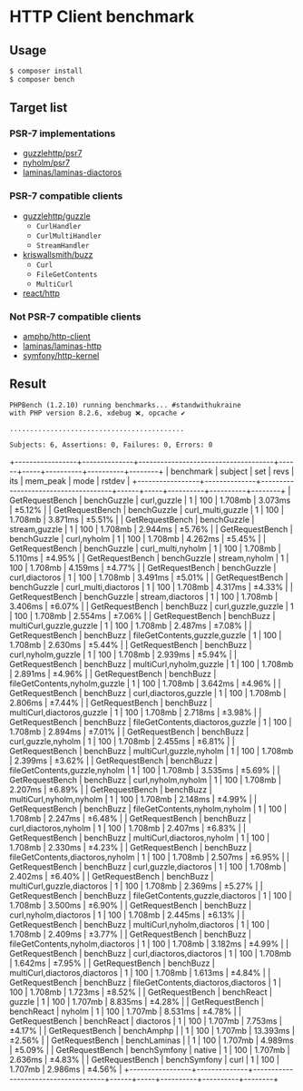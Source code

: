 # HTTP Client benchmark

## Usage

```sh
$ composer install
$ composer bench
```

## Target list

### PSR-7 implementations

- [guzzlehttp/psr7](https://packagist.org/pakcages/guzzlehttp/psr7)
- [nyholm/psr7](https://packagist.org/pakcages/nyholm/psr7)
- [laminas/laminas-diactoros](https://packagist.org/pakcages/laminas/laminas-diactoros)

### PSR-7 compatible clients

- [guzzlehttp/guzzle](https://packagist.org/packages/guzzlehttp/guzzle)
    - `CurlHandler`
    - `CurlMultiHandler`
    - `StreamHandler`
- [kriswallsmith/buzz](https://packagist.org/packages/kriswallsmith/buzz)
    - `Curl`
    - `FileGetContents`
    - `MultiCurl`
- [react/http](https://packagist.org/packages/react/http)

### Not PSR-7 compatible clients

- [amphp/http-client](https://github.com/amphp/http-client)
- [laminas/laminas-http](https://packagist.org/packages/laminas/laminas-http)
- [symfony/http-kernel](https://packagist.org/packages/symfony/http-kernel)

## Result

```
PHPBench (1.2.10) running benchmarks... #standwithukraine
with PHP version 8.2.6, xdebug ❌, opcache ✔

...........................................

Subjects: 6, Assertions: 0, Failures: 0, Errors: 0
```

+-----------------+--------------+-------------------------------------+------+-----+----------+----------+--------+
| benchmark       | subject      | set                                 | revs | its | mem_peak | mode     | rstdev |
+-----------------+--------------+-------------------------------------+------+-----+----------+----------+--------+
| GetRequestBench | benchGuzzle  | curl,guzzle                         | 1    | 100 | 1.708mb  | 3.073ms  | ±5.12% |
| GetRequestBench | benchGuzzle  | curl_multi,guzzle                   | 1    | 100 | 1.708mb  | 3.871ms  | ±5.51% |
| GetRequestBench | benchGuzzle  | stream,guzzle                       | 1    | 100 | 1.708mb  | 2.944ms  | ±5.76% |
| GetRequestBench | benchGuzzle  | curl,nyholm                         | 1    | 100 | 1.708mb  | 4.262ms  | ±5.45% |
| GetRequestBench | benchGuzzle  | curl_multi,nyholm                   | 1    | 100 | 1.708mb  | 5.110ms  | ±4.95% |
| GetRequestBench | benchGuzzle  | stream,nyholm                       | 1    | 100 | 1.708mb  | 4.159ms  | ±4.77% |
| GetRequestBench | benchGuzzle  | curl,diactoros                      | 1    | 100 | 1.708mb  | 3.491ms  | ±5.01% |
| GetRequestBench | benchGuzzle  | curl_multi,diactoros                | 1    | 100 | 1.708mb  | 4.317ms  | ±4.33% |
| GetRequestBench | benchGuzzle  | stream,diactoros                    | 1    | 100 | 1.708mb  | 3.406ms  | ±6.07% |
| GetRequestBench | benchBuzz    | curl,guzzle,guzzle                  | 1    | 100 | 1.708mb  | 2.554ms  | ±7.06% |
| GetRequestBench | benchBuzz    | multiCurl,guzzle,guzzle             | 1    | 100 | 1.708mb  | 2.487ms  | ±7.08% |
| GetRequestBench | benchBuzz    | fileGetContents,guzzle,guzzle       | 1    | 100 | 1.708mb  | 2.630ms  | ±5.44% |
| GetRequestBench | benchBuzz    | curl,nyholm,guzzle                  | 1    | 100 | 1.708mb  | 2.939ms  | ±5.94% |
| GetRequestBench | benchBuzz    | multiCurl,nyholm,guzzle             | 1    | 100 | 1.708mb  | 2.891ms  | ±4.96% |
| GetRequestBench | benchBuzz    | fileGetContents,nyholm,guzzle       | 1    | 100 | 1.708mb  | 3.642ms  | ±4.96% |
| GetRequestBench | benchBuzz    | curl,diactoros,guzzle               | 1    | 100 | 1.708mb  | 2.806ms  | ±7.44% |
| GetRequestBench | benchBuzz    | multiCurl,diactoros,guzzle          | 1    | 100 | 1.708mb  | 2.718ms  | ±3.98% |
| GetRequestBench | benchBuzz    | fileGetContents,diactoros,guzzle    | 1    | 100 | 1.708mb  | 2.894ms  | ±7.01% |
| GetRequestBench | benchBuzz    | curl,guzzle,nyholm                  | 1    | 100 | 1.708mb  | 2.455ms  | ±6.81% |
| GetRequestBench | benchBuzz    | multiCurl,guzzle,nyholm             | 1    | 100 | 1.708mb  | 2.399ms  | ±3.62% |
| GetRequestBench | benchBuzz    | fileGetContents,guzzle,nyholm       | 1    | 100 | 1.708mb  | 3.535ms  | ±5.69% |
| GetRequestBench | benchBuzz    | curl,nyholm,nyholm                  | 1    | 100 | 1.708mb  | 2.207ms  | ±6.89% |
| GetRequestBench | benchBuzz    | multiCurl,nyholm,nyholm             | 1    | 100 | 1.708mb  | 2.148ms  | ±4.99% |
| GetRequestBench | benchBuzz    | fileGetContents,nyholm,nyholm       | 1    | 100 | 1.708mb  | 2.247ms  | ±6.48% |
| GetRequestBench | benchBuzz    | curl,diactoros,nyholm               | 1    | 100 | 1.708mb  | 2.407ms  | ±6.83% |
| GetRequestBench | benchBuzz    | multiCurl,diactoros,nyholm          | 1    | 100 | 1.708mb  | 2.330ms  | ±4.23% |
| GetRequestBench | benchBuzz    | fileGetContents,diactoros,nyholm    | 1    | 100 | 1.708mb  | 2.507ms  | ±6.95% |
| GetRequestBench | benchBuzz    | curl,guzzle,diactoros               | 1    | 100 | 1.708mb  | 2.402ms  | ±6.40% |
| GetRequestBench | benchBuzz    | multiCurl,guzzle,diactoros          | 1    | 100 | 1.708mb  | 2.369ms  | ±5.27% |
| GetRequestBench | benchBuzz    | fileGetContents,guzzle,diactoros    | 1    | 100 | 1.708mb  | 3.500ms  | ±6.90% |
| GetRequestBench | benchBuzz    | curl,nyholm,diactoros               | 1    | 100 | 1.708mb  | 2.445ms  | ±6.13% |
| GetRequestBench | benchBuzz    | multiCurl,nyholm,diactoros          | 1    | 100 | 1.708mb  | 2.409ms  | ±3.77% |
| GetRequestBench | benchBuzz    | fileGetContents,nyholm,diactoros    | 1    | 100 | 1.708mb  | 3.182ms  | ±4.99% |
| GetRequestBench | benchBuzz    | curl,diactoros,diactoros            | 1    | 100 | 1.708mb  | 1.642ms  | ±7.95% |
| GetRequestBench | benchBuzz    | multiCurl,diactoros,diactoros       | 1    | 100 | 1.708mb  | 1.613ms  | ±4.84% |
| GetRequestBench | benchBuzz    | fileGetContents,diactoros,diactoros | 1    | 100 | 1.708mb  | 1.723ms  | ±8.52% |
| GetRequestBench | benchReact   | guzzle                              | 1    | 100 | 1.707mb  | 8.835ms  | ±4.28% |
| GetRequestBench | benchReact   | nyholm                              | 1    | 100 | 1.707mb  | 8.531ms  | ±4.78% |
| GetRequestBench | benchReact   | diactoros                           | 1    | 100 | 1.707mb  | 7.753ms  | ±4.17% |
| GetRequestBench | benchAmphp   |                                     | 1    | 100 | 1.707mb  | 13.393ms | ±2.56% |
| GetRequestBench | benchLaminas |                                     | 1    | 100 | 1.707mb  | 4.989ms  | ±5.09% |
| GetRequestBench | benchSymfony | native                              | 1    | 100 | 1.707mb  | 2.636ms  | ±4.83% |
| GetRequestBench | benchSymfony | curl                                | 1    | 100 | 1.707mb  | 2.986ms  | ±4.56% |
+-----------------+--------------+-------------------------------------+------+-----+----------+----------+--------+
